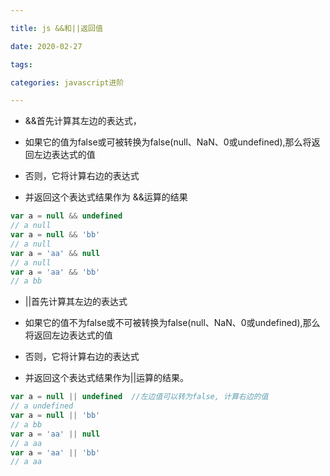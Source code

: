 ```yaml
---

title: js &&和||返回值

date: 2020-02-27

tags:

categories: javascript进阶

---
```


-	&&首先计算其左边的表达式，

-	如果它的值为false或可被转换为false(null、NaN、0或undefined),那么将返回左边表达式的值

-	否则，它将计算右边的表达式

-	并返回这个表达式结果作为 &&运算的结果

```javascript
var a = null && undefined
// a null
var a = null && 'bb'
// a null
var a = 'aa' && null
// a null
var a = 'aa' && 'bb'
// a bb
```

-	||首先计算其左边的表达式

-	如果它的值不为false或不可被转换为false(null、NaN、0或undefined),那么将返回左边表达式的值

-	否则，它将计算右边的表达式

-	并返回这个表达式结果作为||运算的结果。

```javascript
var a = null || undefined  //左边值可以转为false, 计算右边的值
// a undefined
var a = null || 'bb'
// a bb
var a = 'aa' || null
// a aa
var a = 'aa' || 'bb'
// a aa
```
